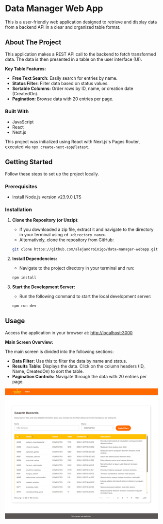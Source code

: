 # Data Manager Web App

This is a user-friendly web application designed to retrieve and display data from a backend API in a clear and organized table format.

## About The Project

This application makes a REST API call to the backend to fetch transformed data. The data is then presented in a table on the user interface (UI).

**Key Table Features:**

* **Free Text Search:** Easily search for entries by name.
* **Status Filter:** Filter data based on status values.
* **Sortable Columns:** Order rows by ID, name, or creation date (CreatedOn).
* **Pagination:** Browse data with 20 entries per page.

### Built With

* JavaScript
* React
* Next.js

This project was initialized using React with Next.js's Pages Router, executed via `npx create-next-app@latest`.

## Getting Started

Follow these steps to set up the project locally.

### Prerequisites

* Install Node.js version v23.9.0 LTS

### Installation

1.  **Clone the Repository (or Unzip):**
    * If you downloaded a zip file, extract it and navigate to the directory in your terminal using `cd <directory_name>`.
    * Alternatively, clone the repository from GitHub:

    ```sh
    git clone https://github.com/alejandroinigo/data-manager-webapp.git
    ```

2.  **Install Dependencies:**
    * Navigate to the project directory in your terminal and run:

    ```sh
    npm install
    ```

3.  **Start the Development Server:**
    * Run the following command to start the local development server:

    ```sh
    npm run dev
    ```

## Usage

Access the application in your browser at:
	[http://localhost:3000](http://localhost:3000)

**Main Screen Overview:**

The main screen is divided into the following sections:

* **Data Filter:** Use this to filter the data by name and status.
* **Results Table:** Displays the data. Click on the column headers (ID, Name, CreatedOn) to sort the table.
* **Pagination Controls:** Navigate through the data with 20 entries per page.

![Main Screen Overview](/images/main.png)